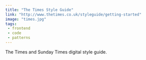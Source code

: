 ```yaml
---
title: "The Times Style Guide"
link: "http://www.thetimes.co.uk/styleguide/getting-started"
image: "times.jpg"
tags:
 - frontend
 - code
 - patterns
---
```


The Times and Sunday Times digital style guide.
